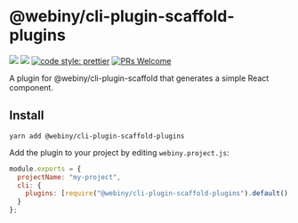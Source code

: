 # @webiny/cli-plugin-scaffold-plugins

[![](https://img.shields.io/npm/dw/@webiny/cli-plugin-scaffold-plugins.svg)](https://www.npmjs.com/package/@webiny/cli-plugin-scaffold-plugins)
[![](https://img.shields.io/npm/v/@webiny/cli-plugin-scaffold-plugins.svg)](https://www.npmjs.com/package/@webiny/cli-plugin-scaffold-plugins)
[![code style: prettier](https://img.shields.io/badge/code_style-prettier-ff69b4.svg?style=flat-square)](https://github.com/prettier/prettier)
[![PRs Welcome](https://img.shields.io/badge/PRs-welcome-brightgreen.svg?style=flat-square)](http://makeapullrequest.com)

A plugin for @webiny/cli-plugin-scaffold that generates a simple React component.

## Install

```
yarn add @webiny/cli-plugin-scaffold-plugins
```

Add the plugin to your project by editing `webiny.project.js`:

```js
module.exports = {
  projectName: "my-project",
  cli: {
    plugins: [require("@webiny/cli-plugin-scaffold-plugins").default(),]
  }
};
```
